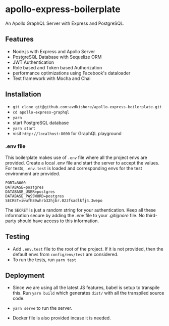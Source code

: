 # apollo-express-boilerplate

An Apollo GraphQL Server with Express and PostgreSQL.

## Features

* Node.js with Express and Apollo Server
* PostgreSQL Database with Sequelize ORM
* JWT Authentication
* Role based and Token based Authorization
* performance optimizations using Facebook's dataloader
* Test framework with Mocha and Chai

## Installation

* `git clone git@github.com:avdkishore/apollo-express-boilerplate.git`
* `cd apollo-express-graphql`
* `yarn`
* start PostgreSQL database
* `yarn start`
* visit `http://localhost:8000` for GraphQL playground

### .env file

This boilerplate makes use of `.env` file where all the project envs are provided. Create a local .env file and start the server to accept the values. For tests, `.env.test` is loaded and corresponding envs for the test environment are provided.

```env
PORT=8000
DATABASE=postgres
DATABASE_USER=postgres
DATABASE_PASSWORD=postgres
SECRET=iwufh89whrb32hjbr.023fsadlkfj4.3wepo
```

The `SECRET` is just a random string for your authentication. Keep all these information secure by adding the *.env* file to your *.gitignore* file. No third-party should have access to this information.

## Testing

* Add `.env.test` file to the root of the project. If it is not provided, then the default envs from `config/env/test` are considered.
* To run the tests, run `yarn test`

## Deployment

* Since we are using all the latest JS features, babel is setup to transpile this. Run `yarn build` which generates `dist/` with all the transpiled source code.

* `yarn serve` to run the server.

* Docker file is also provided incase it is needed.
